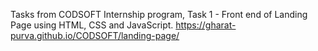 Tasks from CODSOFT Internship program,
Task 1 -
Front end of Landing Page using HTML, CSS and JavaScript.
https://gharat-purva.github.io/CODSOFT/landing-page/
